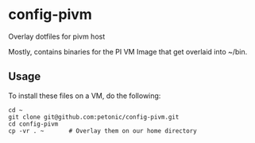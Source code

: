 # config-pivm
Overlay dotfiles for pivm host

Mostly, contains binaries for the PI VM Image that get overlaid into ~/bin.

## Usage

To install these files on a VM, do the following:

```
cd ~
git clone git@github.com:petonic/config-pivm.git
cd config-pivm
cp -vr . ~       # Overlay them on our home directory
```
